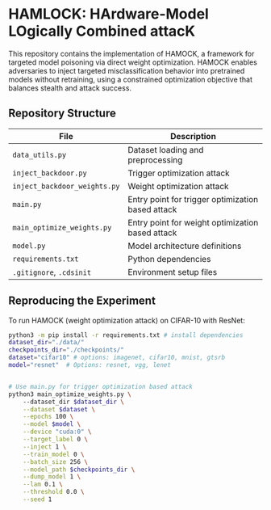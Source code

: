 # HAMLOCK: HArdware-Model LOgically Combined attacK

This repository contains the implementation of HAMOCK, a framework for targeted model poisoning via direct weight optimization. HAMOCK enables adversaries to inject targeted misclassification behavior into pretrained models without retraining, using a constrained optimization objective that balances stealth and attack success.


## Repository Structure

| File                          | Description |
|-------------------------------|-------------|
| `data_utils.py`               | Dataset loading and preprocessing |
| `inject_backdoor.py`          | Trigger optimization attack |
| `inject_backdoor_weights.py`  | Weight optimization attack |
| `main.py`                     | Entry point for trigger optimization based attack |
| `main_optimize_weights.py`    | Entry point for weight optimization based attack |
| `model.py`                    | Model architecture definitions |
| `requirements.txt`            | Python dependencies |
| `.gitignore`, `.cdsinit`      | Environment setup files |


## Reproducing the Experiment

To run HAMOCK (weight optimization attack) on CIFAR-10 with ResNet:

```bash
python3 -m pip install -r requirements.txt # install dependencies
dataset_dir="./data/"
checkpoints_dir="./checkpoints/"
dataset="cifar10" # options: imagenet, cifar10, mnist, gtsrb
model="resnet"  # Options: resnet, vgg, lenet


# Use main.py for trigger optimization based attack
python3 main_optimize_weights.py \ 
    --dataset_dir $dataset_dir \
    --dataset $dataset \
    --epochs 100 \
    --model $model \
    --device "cuda:0" \
    --target_label 0 \
    --inject 1 \
    --train_model 0 \
    --batch_size 256 \
    --model_path $checkpoints_dir \
    --dump_model 1 \
    --lam 0.1 \
    --threshold 0.0 \
    --seed 1
```